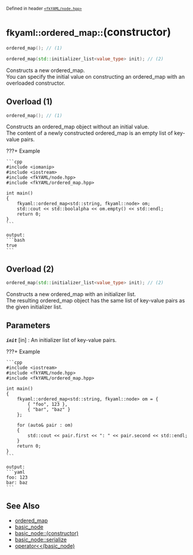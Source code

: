 <small>Defined in header [`<fkYAML/node.hpp>`](https://github.com/fktn-k/fkYAML/blob/develop/include/fkYAML/ordered_map.hpp)</small>

# <small>fkyaml::ordered_map::</small>(constructor)

```cpp
ordered_map(); // (1)

ordered_map(std::initializer_list<value_type> init); // (2)
```

Constructs a new ordered_map.  
You can specify the initial value on constructing an ordered_map with an overloaded constructor.  

## Overload (1)

```cpp
ordered_map(); // (1)
```

Constructs an ordered_map object without an initial value.  
The content of a newly constructed ordered_map is an empty list of key-value pairs.  

???+ Example

    ```cpp
    #include <iomanip>
    #include <iostream>
    #include <fkYAML/node.hpp>
    #include <fkYAML/ordered_map.hpp>

    int main()
    {
        fkyaml::ordered_map<std::string, fkyaml::node> om;
        std::cout << std::boolalpha << om.empty() << std::endl;
        return 0;
    }
    ```

    output:
    ```bash
    true
    ```

## Overload (2)

```cpp
ordered_map(std::initializer_list<value_type> init); // (2)
```

Constructs a new ordered_map with an initializer list.  
The resulting ordered_map object has the same list of key-value pairs as the given initializer list.  

## **Parameters**

***`init`*** [in]
:   An initializer list of key-value pairs.

???+ Example

    ```cpp
    #include <iostream>
    #include <fkYAML/node.hpp>
    #include <fkYAML/ordered_map.hpp>

    int main()
    {
        fkyaml::ordered_map<std::string, fkyaml::node> om = {
            { "foo", 123 },
            { "bar", "baz" }
        };

        for (auto& pair : om)
        {
            std::cout << pair.first << ": " << pair.second << std::endl;
        }
        return 0;
    }
    ```

    output:
    ```yaml
    foo: 123
    bar: baz
    ```

## **See Also**

* [ordered_map](index.md)
* [basic_node](../basic_node/index.md)
* [basic_node::(constructor)](../basic_node/constructor.md)
* [basic_node::serialize](../basic_node/serialize.md)
* [operator<<(basic_node)](../basic_node/insertion_operator.md)
